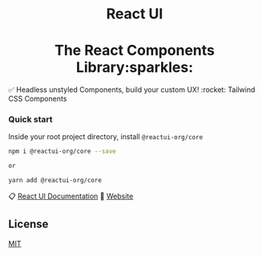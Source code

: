 <b><h1 align="center">React UI</h1></b>

<h1 align="center">The React Components Library:sparkles:</h1>
✅ Headless unstyled Components, build your custom UX! 
:rocket: Tailwind CSS Components


### Quick start

Inside your root project directory, install `@reactui-org/core`

```sh
npm i @reactui-org/core --save

or

yarn add @reactui-org/core
```

:clipboard: [React UI Documentation](https://github.com/OSCA-Kampala-Chapter/react-ui/tree/main/reactui-docs)
:office: [Website](https://github.com/OSCA-Kampala-Chapter/react-ui/tree/main/website) 

## License

[MIT](https://github.com/OSCA-Kampala-Chapter/react-ui/blob/main/LICENSE)

